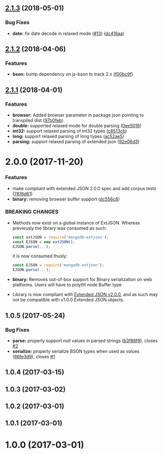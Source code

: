 <a name="2.1.3"></a>
## [2.1.3](https://github.com/mongodb-js/mongodb-extjson/compare/v2.1.2...v2.1.3) (2018-05-01)


### Bug Fixes

* **date:** fix date decode in relaxed mode ([#13](https://github.com/mongodb-js/mongodb-extjson/issues/13)) ([dc416aa](https://github.com/mongodb-js/mongodb-extjson/commit/dc416aa))



<a name="2.1.2"></a>
## [2.1.2](https://github.com/mongodb-js/mongodb-extjson/compare/v2.1.1...v2.1.2) (2018-04-06)


### Features

* **bson:** bump dependency on js-bson to track 2.x ([f00bc9f](https://github.com/mongodb-js/mongodb-extjson/commit/f00bc9f))



<a name="2.1.1"></a>
## [2.1.1](https://github.com/mongodb-js/mongodb-extjson/compare/v2.0.0...v2.1.1) (2018-04-01)


### Features

* **browser:** Added browser parameter in package.json pointing to transpiled dist ([97b0feb](https://github.com/mongodb-js/mongodb-extjson/commit/97b0feb))
* **double:** supported relaxed mode for double parsing ([0ee5016](https://github.com/mongodb-js/mongodb-extjson/commit/0ee5016))
* **int32:** support relaxed parsing of int32 types ([c8513cb](https://github.com/mongodb-js/mongodb-extjson/commit/c8513cb))
* **long:** support relaxed parsing of long types ([ac52ae5](https://github.com/mongodb-js/mongodb-extjson/commit/ac52ae5))
* **parsing:** support relaxed parsing of extended json ([92e06d3](https://github.com/mongodb-js/mongodb-extjson/commit/92e06d3))



<a name="2.0.0"></a>
# 2.0.0 (2017-11-20)


### Features

* make compliant with extended JSON 2.0.0 spec and add corpus tests ([7818d61](https://github.com/mongodb-js/mongodb-extjson/commit/7818d61))
* **binary:** removing browser buffer support ([dc556c8](https://github.com/mongodb-js/mongodb-extjson/commit/dc556c8))


### BREAKING CHANGES


* Methods now exist on a global instance of ExtJSON. Whereas previously the library was consumed as such:

  ```js
  const extJSON = require('mongodb-extjson');
  const EJSON = new extJSON();
  EJSON.parse(...);
  ```

  it is now consumed thusly:
  ```js
  const EJSON = require('mongodb-extjson');
  EJSON.parse(...);
  ```
* **binary:** Removes out-of-box support for Binary serialization on web platforms.
Users will have to polyfill node Buffer type
* Library is now compliant with [Extended JSON v2.0.0](https://github.com/mongodb/specifications/blob/a3023304d2883f550b6550a096e0d1ae54c9c102/source/extended-json.rst), and as such may not be compatible with v1.0.0 Extended JSON objects.




<a name="1.0.5"></a>
## 1.0.5 (2017-05-24)


### Bug Fixes

* **parse:** properly support null values in parsed strings ([b3f88f9](https://github.com/mongodb-js/mongodb-extjson/commit/b3f88f9)), closes [#2](https://github.com/mongodb-js/mongodb-extjson/issues/2)
* **serialize:** properly serialize BSON types when used as values ([66fe3d9](https://github.com/mongodb-js/mongodb-extjson/commit/66fe3d9)), closes [#1](https://github.com/mongodb-js/mongodb-extjson/issues/1)



<a name="1.0.4"></a>
## 1.0.4 (2017-03-15)



<a name="1.0.3"></a>
## 1.0.3 (2017-03-02)



<a name="1.0.2"></a>
## 1.0.2 (2017-03-01)



<a name="1.0.1"></a>
## 1.0.1 (2017-03-01)



<a name="1.0.0"></a>
# 1.0.0 (2017-03-01)



